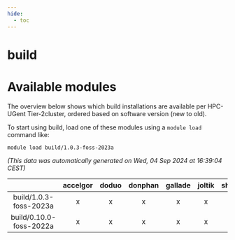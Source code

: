 ```yaml
---
hide:
  - toc
---
```


build
=====

# Available modules


The overview below shows which build installations are available per HPC-UGent Tier-2cluster, ordered based on software version (new to old).

To start using build, load one of these modules using a `module load` command like:

```shell
module load build/1.0.3-foss-2023a
```

*(This data was automatically generated on Wed, 04 Sep 2024 at 16:39:04 CEST)*  

| |accelgor|doduo|donphan|gallade|joltik|shinx|skitty|
| :---: | :---: | :---: | :---: | :---: | :---: | :---: | :---: |
|build/1.0.3-foss-2023a|x|x|x|x|x|x|x|
|build/0.10.0-foss-2022a|x|x|x|x|x|-|x|
